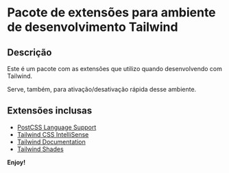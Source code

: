 # Pacote de extensões para ambiente de desenvolvimento Tailwind

## Descrição

Este é um pacote com as extensões que utilizo quando desenvolvendo com Tailwind.

Serve, também, para ativação/desativação rápida desse ambiente.

## Extensões inclusas

* [PostCSS Language Support](https://marketplace.visualstudio.com/items?itemName=csstools.postcss)
* [Tailwind CSS IntelliSense](https://marketplace.visualstudio.com/items?itemName=bradlc.vscode-tailwindcss)
* [Tailwind Documentation](https://marketplace.visualstudio.com/items?itemName=alfredbirk.tailwind-documentation)
* [Tailwind Shades](https://marketplace.visualstudio.com/items?itemName=bourhaouta.tailwindshades)

**Enjoy!**
